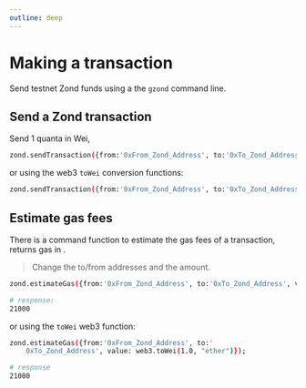 ```yaml
---
outline: deep
---
```


# Making a transaction

Send testnet Zond funds using a the `gzond` command line.


## Send a Zond transaction

Send 1 quanta in Wei,

```bash
zond.sendTransaction({from:'0xFrom_Zond_Address', to:'0xTo_Zond_Address', value: 1000000000000000000, gas:21000);
```

or using the web3 `toWei` conversion functions:

```bash
zond.sendTransaction({from:'0xFrom_Zond_Address', to:'0xTo_Zond_Address', value: web3.toWei(1.0, "ether"), gas:21000});
```


## Estimate gas fees

There is a command function to estimate the gas fees of a transaction, returns gas in .

> Change the to/from addresses and the amount.

```bash
zond.estimateGas({from:'0xFrom_Zond_Address', to:'0xTo_Zond_Address', value: 1000000000000000000});

# response:
21000
```
or using the `toWei` web3 function:

```bash
zond.estimateGas({from:'0xFrom_Zond_Address', to:'
	0xTo_Zond_Address', value: web3.toWei(1.0, "ether")});

# response
21000
```


